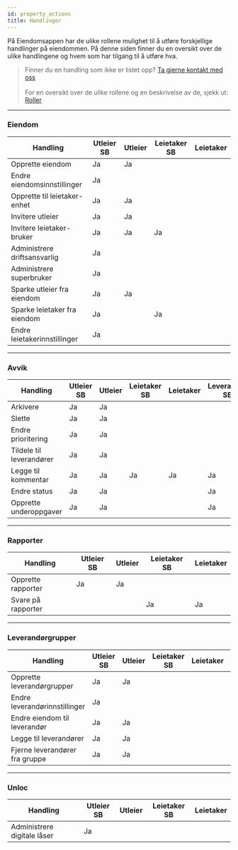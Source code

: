 ```yaml
---
id: property_actions
title: Handlinger
---
```


På Eiendomsappen har de ulike rollene mulighet til å utføre forskjellige handlinger på eiendommen. På denne siden finner du en oversikt over de ulike handlingene og hvem som har tilgang til å utføre hva.


> Finner du en handling som ikke er listet opp? [Ta gjerne kontakt med oss](https://eiendomsappen.com/nb/contact-us)<br><br>
  For en oversikt over de ulike rollene og en beskrivelse av de, sjekk ut: [Roller](roles)


---

### Eiendom 

| Handling                         | Utleier SB | Utleier | Leietaker SB | Leietaker |
|----------------------------------|------------|---------|--------------|-----------|
| Opprette eiendom                 | Ja         | Ja      |              |           |
| Endre eiendomsinnstillinger      | Ja         |         |              |           |
| Opprette til leietaker-enhet     | Ja         | Ja      |              |           |
| Invitere utleier                 | Ja         | Ja      |              |           |
| Invitere leietaker-bruker        | Ja         | Ja      | Ja           |           |
| Administrere driftsansvarlig     | Ja         |         |              |           |
| Administrere superbruker         | Ja         |         |              |           |
| Sparke utleier fra eiendom       | Ja         | Ja      |              |           |
| Sparke leietaker fra eiendom     | Ja         |         | Ja           |           |
| Endre leietakerinnstillinger     | Ja         |         |              |           |

---

### Avvik 

| Handling                 | Utleier SB | Utleier | Leietaker SB | Leietaker | Leverandør SB | Leverandør | Driftsansvarlig |
|--------------------------|------------|---------|--------------|-----------|----------------|-------------|-----------------|
| Arkivere                 | Ja         | Ja      |              |           |                |             |                 |
| Slette                   | Ja         | Ja      |              |           |                |             |                 |
| Endre prioritering       | Ja         | Ja      |              |           |                |             | Ja              |
| Tildele til leverandører | Ja         | Ja      |              |           |                |             | Ja              |
| Legge til kommentar      | Ja         | Ja      | Ja           | Ja        | Ja             | Ja          | Ja              |
| Endre status             | Ja         | Ja      |              |           | Ja             | Ja          | Ja              |
| Opprette underoppgaver   | Ja         | Ja      |              |           | Ja             | Ja          | Ja              |

---

### Rapporter 

| Handling           | Utleier SB | Utleier | Leietaker SB | Leietaker |
|--------------------|------------|---------|--------------|-----------|
| Opprette rapporter | Ja         | Ja      |              |           |
| Svare på rapporter |            |         | Ja           | Ja        |

---

### Leverandørgrupper 

| Handling                        | Utleier SB | Utleier | Leietaker SB | Leietaker | Leverandør SB | Leverandør |
|---------------------------------|------------|---------|--------------|-----------|----------------|-------------|
| Opprette leverandørgrupper      | Ja         | Ja      |              |           |                |             |
| Endre leverandørinnstillinger   | Ja         |         |              |           | Ja             |             |
| Endre eiendom til leverandør    | Ja         | Ja      |              |           |                |             |
| Legge til leverandører         | Ja         | Ja      |              |           | Ja             |             |
| Fjerne leverandører fra gruppe | Ja         | Ja      |              |           | Ja             |             |

---

### Unloc 

| Handling                    | Utleier SB | Utleier | Leietaker SB | Leietaker |
|-----------------------------|------------|---------|--------------|-----------|
| Administrere digitale låser | Ja         |         |              |           |
